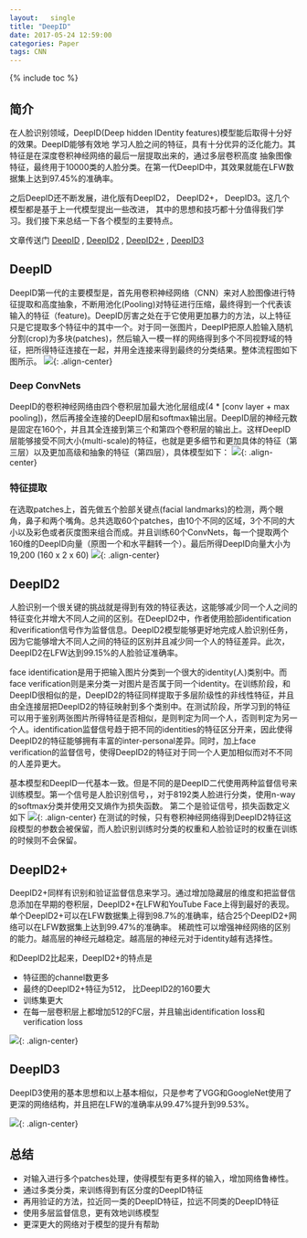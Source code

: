 ```yaml
---
layout:   single
title: "DeepID"
date: 2017-05-24 12:59:00
categories: Paper
tags: CNN
---
```


{% include toc %}
## 简介
在人脸识别领域，DeepID(Deep hidden IDentity features)模型能后取得十分好的效果。DeepID能够有效地 学习人脸之间的特征，具有十分优异的泛化能力。其特征是在深度卷积神经网络的最后一层提取出来的，通过多层卷积高度 抽象图像特征，最终用于10000类的人脸分类。在第一代DeepID中，其效果就能在LFW数据集上达到97.45%的准确率。

之后DeepID还不断发展，进化版有DeepID2， DeepID2+， DeepID3。这几个模型都是基于上一代模型提出一些改进， 其中的思想和技巧都十分值得我们学习。我们接下来总结一下各个模型的主要特点。

文章传送门 [DeepID](http://mmlab.ie.cuhk.edu.hk/pdf/YiSun_CVPR14.pdf) , [DeepID2](https://arxiv.org/pdf/1406.4773.pdf) , [DeepID2+](https://arxiv.org/pdf/1412.1265.pdf) , [DeepID3](https://arxiv.org/pdf/1502.00873.pdf)

## DeepID
DeepID第一代的主要模型是，首先用卷积神经网络（CNN）来对人脸图像进行特征提取和高度抽象，不断用池化(Pooling)对特征进行压缩，最终得到一个代表该输入的特征（feature)。DeepID厉害之处在于它使用更加暴力的方法，以上特征只是它提取多个特征中的其中一个。对于同一张图片，DeepIP把原人脸输入随机分割(crop)为多块(patches)，然后输入一模一样的网络得到多个不同视野域的特征，把所得特征连接在一起，并用全连接来得到最终的分类结果。整体流程图如下图所示。
![](/Users/Jake/Documents/blog/images/post-DeepID/post-DeepID1.png){: .align-center}

### Deep ConvNets
DeepID的卷积神经网络由四个卷积层加最大池化层组成(4 * [conv layer + max pooling])，然后再接全连接的DeepID层和softmax输出层。DeepID层的神经元数是固定在160个，并且其全连接到第三个和第四个卷积层的输出上。这样DeepID层能够接受不同大小(multi-scale)的特征，也就是更多细节和更加具体的特征（第三层）以及更加高级和抽象的特征（第四层），具体模型如下：
![](/Users/Jake/Documents/blog/images/post-DeepID/post-DeepID2.png){: .align-center}

### 特征提取
在选取patches上，首先做五个脸部关键点(facial landmarks)的检测，两个眼角，鼻子和两个嘴角。总共选取60个patches，由10个不同的区域，3个不同的大小以及彩色或者灰度图来组合而成。并且训练60个ConvNets，每一个提取两个160维的DeepID向量（原图一个和水平翻转一个）。最后所得DeepID向量大小为 19,200 (160 x 2 x 60)
![](/Users/Jake/Documents/blog/images/post-DeepID/post-DeepID3.png){: .align-center}

## DeepID2
人脸识别一个很关键的挑战就是得到有效的特征表达，这能够减少同一个人之间的特征变化并增大不同人之间的区别。在DeepID2中，作者使用脸部identification和verification信号作为监督信息。DeepID2模型能够更好地完成人脸识别任务，因为它能够增大不同人之间的特征的区别并且减少同一个人的特征差异。此次，DeepID2在LFW达到99.15%的人脸验证准确率。

face identification是用于把输入图片分类到一个很大的identity(人)类别中。而face verification则是来分类一对图片是否属于同一个identity。在训练阶段，和DeepID很相似的是，DeepID2的特征同样提取于多层阶级性的非线性特征，并且由全连接层把DeepID2的特征映射到多个类别中。在测试阶段，所学习到的特征可以用于鉴别两张图片所得特征是否相似，是则判定为同一个人，否则判定为另一个人。identification监督信号趋于把不同的identities的特征区分开来，因此使得DeepID2的特征能够拥有丰富的inter-personal差异。同时，加上face verification的监督信号，使得DeepID2的特征对于同一个人更加相似而对不不同的人差异更大。

基本模型和DeepID一代基本一致。但是不同的是DeepID二代使用两种监督信号来训练模型。第一个信号是人脸识别信号，，对于8192类人脸进行分类，使用n-way的softmax分类并使用交叉熵作为损失函数。 第二个是验证信号，损失函数定义如下
![](/Users/Jake/Documents/blog/images/post-DeepID/post-DeepID4.png){: .align-center}
在测试的时候，只有卷积神经网络得到DeepID2特征这段模型的参数会被保留，而人脸识别训练时分类的权重和人脸验证时的权重在训练的时候则不会保留。

## DeepID2+
DeepID2+同样有识别和验证监督信息来学习。通过增加隐藏层的维度和把监督信息添加在早期的卷积层，DeepID2+在LFW和YouTube Face上得到最好的表现。单个DeepID2+可以在LFW数据集上得到98.7%的准确率，结合25个DeepID2+网络可以在LFW数据集上达到99.47%的准确率。
稀疏性可以增强神经网络的区别的能力。越高层的神经元越稳定。越高层的神经元对于identity越有选择性。

和DeepID2比起来，DeepID2+的特点是

* 特征图的channel数更多
* 最终的DeepID2+特征为512， 比DeepID2的160要大
* 训练集更大
* 在每一层卷积层上都增加512的FC层，并且输出identification loss和verification loss

![](/Users/Jake/Documents/blog/images/post-DeepID/post-DeepID5.png){: .align-center}

## DeepID3
DeepID3使用的基本思想和以上基本相似，只是参考了VGG和GoogleNet使用了更深的网络结构，并且把在LFW的准确率从99.47%提升到99.53%。

![](/Users/Jake/Documents/blog/images/post-DeepID/post-DeepID6.png){: .align-center}

## 总结

* 对输入进行多个patches处理，使得模型有更多样的输入，增加网络鲁棒性。
* 通过多类分类，来训练得到有区分度的DeepID特征
* 再用验证的方法，拉近同一类的DeepID特征，拉远不同类的DeepID特征
* 使用多层监督信息，更有效地训练模型
* 更深更大的网络对于模型的提升有帮助


